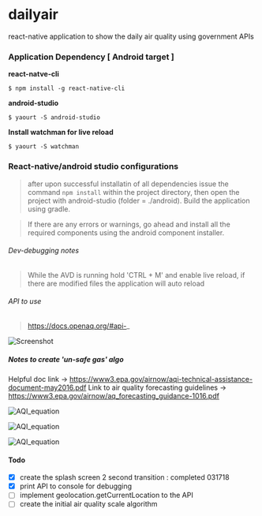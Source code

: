 # dailyair
react-native application to show the daily air quality using government APIs

### Application Dependency [ Android target ]
**react-natve-cli**
```
$ npm install -g react-native-cli
```
**android-studio**
```
$ yaourt -S android-studio
```
**Install watchman for live reload**
```
$ yaourt -S watchman
```
### React-native/android studio configurations
> after upon successful installatin of all dependencies issue the command ```npm install``` within the project directory, then open the project with android-studio (folder = ./android). Build the application using gradle.

> If there are any errors or warnings, go ahead and install all the required components using the android component installer.


###### Dev-debugging notes

> While the AVD is running hold 'CTRL + M' and enable live reload, if there are modified files the application
> will auto reload

###### API to use
> https://docs.openaq.org/#api-_

![Screenshot](https://raw.githubusercontent.com/jasonh9/dailyair/master/screenshot.gif)

##### Notes to create 'un-safe gas' algo
Helpful doc link -> https://www3.epa.gov/airnow/aqi-technical-assistance-document-may2016.pdf
Link to air quality forecasting guidelines -> https://www3.epa.gov/airnow/aq_forecasting_guidance-1016.pdf

![AQI_equation](https://raw.githubusercontent.com/jasonh9/dailyair/master/AQI_equation1.png)

![AQI_equation](https://raw.githubusercontent.com/jasonh9/dailyair/master/AQI_equation_application.png)

![AQI_equation](https://raw.githubusercontent.com/jasonh9/dailyair/master/AQI_breakpoints.png)

#### Todo
- [x] create the splash screen 2 second transition : completed 031718
- [x] print API to console for debugging
- [ ] implement geolocation.getCurrentLocation to the API
- [ ] create the initial air quality scale algorithm
